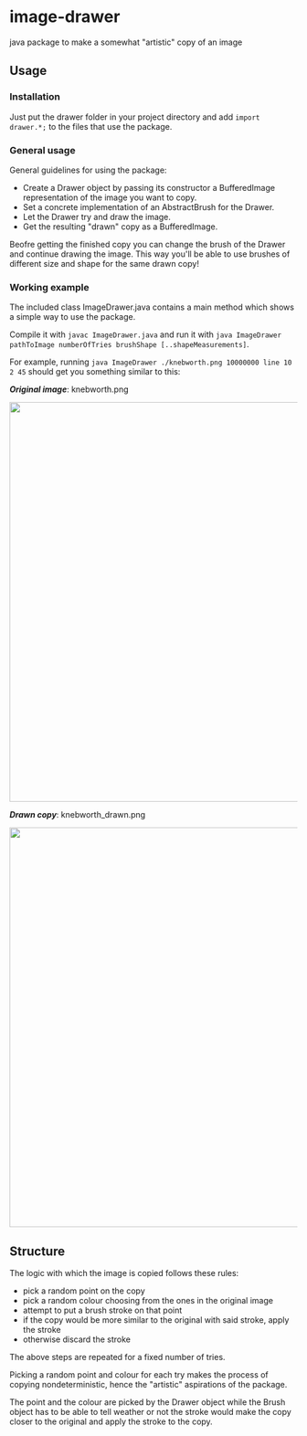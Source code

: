 # image-drawer
java package to make a somewhat "artistic" copy of an image

## Usage

### Installation
Just put the drawer folder in your project directory and add `import drawer.*;` to the files that use the package.

### General usage
General guidelines for using the package:

- Create a Drawer object by passing its constructor a BufferedImage representation of the image you want to copy.
- Set a concrete implementation of an AbstractBrush for the Drawer.
- Let the Drawer try and draw the image.
- Get the resulting "drawn" copy as a BufferedImage.

Beofre getting the finished copy you can change the brush of the Drawer and continue drawing the image.
This way you'll be able to use brushes of different size and shape for the same drawn copy!

### Working example
The included class ImageDrawer.java contains a main method which shows a simple way to use the package.

Compile it with `javac ImageDrawer.java` and run it with `java ImageDrawer pathToImage numberOfTries brushShape [..shapeMeasurements]`.

For example, running `java ImageDrawer ./knebworth.png 10000000 line 10 2 45` should get you something similar to this:

***Original image***: knebworth.png

<img src="https://i.imgur.com/DKfSf27.jpg" width="700">

***Drawn copy***: knebworth_drawn.png

<img src="https://i.imgur.com/8D1pGy5.png" width="700">


## Structure
The logic with which the image is copied follows these rules:
- pick a random point on the copy
- pick a random colour choosing from the ones in the original image
- attempt to put a brush stroke on that point
- if the copy would be more similar to the original with said stroke, apply the stroke
- otherwise discard the stroke

The above steps are repeated for a fixed number of tries.

Picking a random point and colour for each try makes the process of copying nondeterministic,
hence the "artistic" aspirations of the package.

The point and the colour are picked by the Drawer object
while the Brush object has to be able to tell weather or not the stroke would make the copy closer to the original and apply the stroke to the copy.

